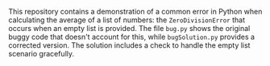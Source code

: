 This repository contains a demonstration of a common error in Python when calculating the average of a list of numbers: the `ZeroDivisionError` that occurs when an empty list is provided. The file `bug.py` shows the original buggy code that doesn't account for this, while `bugSolution.py` provides a corrected version.  The solution includes a check to handle the empty list scenario gracefully.